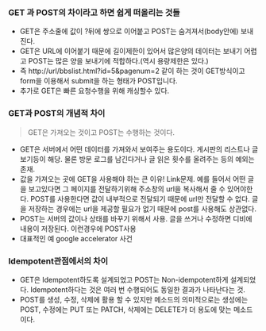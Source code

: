 ### GET 과 POST의 차이라고 하면 쉽게 떠올리는 것들
- GET은 주소줄에 값이 ?뒤에 쌍으로 이어붙고 POST는 숨겨져서(body안에) 보내진다.
- GET은 URL에 이어붙기 때문에 길이제한이 있어서 많은양의 데이터는 보내기 어렵고 POST는 많은 양을 보내기에 적합하다.(역시 용량제한은 있다.)
- 즉 http://url/bbslist.html?id=5&pagenum=2 같이 하는 것이 GET방식이고 form을 이용해서 submit을 하는 형태가 POST입니다.
- 추가로 GET은 빠른 요청수행을 위해 캐싱할수 있다.

### GET과 POST의 개념적 차이
> GET은 가져오는 것이고 POST는 수행하는 것이다.
- GET은 서버에서 어떤 데이터를 가져와서 보여주는 용도이다. 게시판의 리스트나 글보기등이 해당. 물론 방문 로그를 남긴다거나 글 읽은 횟수를 올려주는 등의 예외는 존재.
- 값을 가져오는 곳에 GET을 사용해야 하는 큰 이유! Link문제. 예를 들어서 어떤 글을 보고있다면 그 페이지를 전달하기위해 주소창의 url을 복사해서 줄 수 있어야한다. POST를 사용한다면 값이 내부적으로 전달되기 때문에 url만 전달할 수 없다. 글을 저장하는 경우에는 url을 제공할 필요가 없기 때문에 post를 사용해도 상관없다.
- POST는 서버의 값이나 상태를 바꾸기 위해서 사용. 글을 쓰거나 수정하면 디비에 내용이 저장된다. 이런경우에 POST사용
- 대표적인 예 google accelerator 사건

### Idempotent관점에서의 차이
- GET은 Idempotent하도록 설계되었고 POST는 Non-idempotent하게 설계되었다. Idempotent하다는 것은 여러 번 수행되어도 동일한 결과가 나타난다는 것.
- POST를 생성, 수정, 삭제에 활용 할 수 있지만 메소드의 의미적으로는 생성에는 POST, 수정에는 PUT 또는 PATCH, 삭제에는 DELETE가 더 용도에 맞는 메소드이다.
